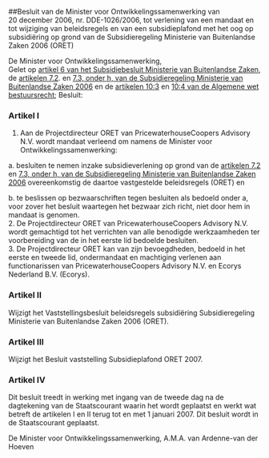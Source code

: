 <meta http-equiv='Content-Type' content='text/html; charset=utf-8' />

##Besluit van de Minister voor Ontwikkelingssamenwerking van 20 december 2006, nr. DDE-1026/2006, tot verlening van een mandaat en tot wijziging van beleidsregels en van een subsidieplafond met het oog op subsidiëring op grond van de Subsidieregeling Ministerie van Buitenlandse Zaken 2006 (ORET)

De Minister voor Ontwikkelingssamenwerking,  
Gelet op [artikel 6 van het Subsidiebesluit Ministerie van Buitenlandse Zaken](../../../../../../../../../../../AMvB/subsidiebesluit/ministerie/van/buitenlandse/zaken/BWBR0018039/README.md), de [artikelen 7.2](../../../../../../../../../../../ministeriele-regeling/subsidieregeling/ministerie/van/buitenlandse/zaken/2006/BWBR0019366/README.md). en [7.3, onder h, van de Subsidieregeling Ministerie van Buitenlandse Zaken 2006](../../../../../../../../../../../ministeriele-regeling/subsidieregeling/ministerie/van/buitenlandse/zaken/2006/BWBR0019366/README.md) en de [artikelen 10:3](../../../../../../../../../../../wet/algemene/wet/bestuursrecht/BWBR0005537/README.md) en [10:4 van de Algemene wet bestuursrecht](../../../../../../../../../../../wet/algemene/wet/bestuursrecht/BWBR0005537/README.md);
Besluit:    

### Artikel  I  

1.  Aan de Projectdirecteur ORET van PricewaterhouseCoopers Advisory N.V. wordt mandaat verleend om namens de Minister voor Ontwikkelingssamenwerking: 

a. besluiten te nemen inzake subsidieverlening op grond van de [artikelen 7.2](../../../../../../../../../../../ministeriele-regeling/subsidieregeling/ministerie/van/buitenlandse/zaken/2006/BWBR0019366/README.md) en [7.3, onder h, van de Subsidieregeling Ministerie van Buitenlandse Zaken 2006](../../../../../../../../../../../ministeriele-regeling/subsidieregeling/ministerie/van/buitenlandse/zaken/2006/BWBR0019366/README.md) overeenkomstig de daartoe vastgestelde beleidsregels (ORET) en  

b. te beslissen op bezwaarschriften tegen besluiten als bedoeld onder a, voor zover het besluit waartegen het bezwaar zich richt, niet door hem in mandaat is genomen.     
2.  De Projectdirecteur ORET van PricewaterhouseCoopers Advisory N.V. wordt gemachtigd tot het verrichten van alle benodigde werkzaamheden ter voorbereiding van de in het eerste lid bedoelde besluiten.   
3.  De Projectdirecteur ORET kan van zijn bevoegdheden, bedoeld in het eerste en tweede lid, ondermandaat en machtiging verlenen aan functionarissen van PricewaterhouseCoopers Advisory N.V. en Ecorys Nederland B.V. (Ecorys).  

### Artikel  II  

Wijzigt het Vaststellingsbesluit beleidsregels subsidiëring Subsidieregeling Ministerie van Buitenlandse Zaken 2006 (ORET). 

### Artikel  III  

Wijzigt het Besluit vaststelling Subsidieplafond ORET 2007. 

### Artikel  IV  

Dit besluit treedt in werking met ingang van de tweede dag na de dagtekening van de Staatscourant waarin het wordt geplaatst en werkt wat betreft de artikelen I en II terug tot en met 1 januari 2007. 
Dit besluit wordt in de Staatscourant geplaatst.  

De 
Minister voor Ontwikkelingssamenwerking, 
A.M.A. van Ardenne-van der Hoeven     
